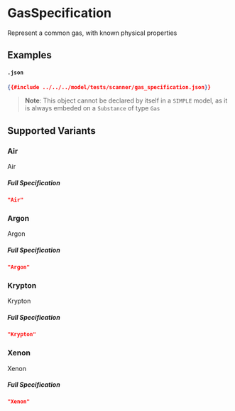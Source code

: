 # GasSpecification

Represent a common gas, with known physical properties


## Examples

#### `.json`
```json
{{#include ../../../model/tests/scanner/gas_specification.json}}
```

> **Note**: This object cannot be declared by itself in a `SIMPLE` model,
as it is always embeded on a `Substance` of type `Gas`



 ## Supported Variants

###  Air

Air



##### Full Specification
```json
"Air"
```

###  Argon

Argon



##### Full Specification
```json
"Argon"
```

###  Krypton

Krypton



##### Full Specification
```json
"Krypton"
```

###  Xenon

Xenon



##### Full Specification
```json
"Xenon"
```

